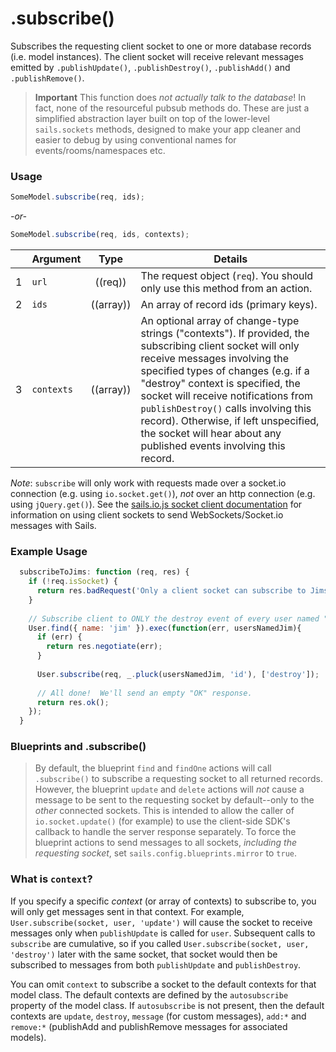 # .subscribe()

Subscribes the requesting client socket to one or more database records (i.e. model instances).  The client socket will receive relevant messages emitted by `.publishUpdate()`, `.publishDestroy()`, `.publishAdd()` and `.publishRemove()`.

> **Important**
> This function does _not actually talk to the database_!  In fact, none of the resourceful pubsub methods do.  These are just a simplified abstraction layer built on top of the lower-level `sails.sockets` methods, designed to make your app cleaner and easier to debug by using conventional names for events/rooms/namespaces etc.

### Usage

```js
SomeModel.subscribe(req, ids);
```

_-or-_

```js
SomeModel.subscribe(req, ids, contexts);
```


|   | Argument   | Type         | Details |
|---|------------|:------------:|---------|
| 1 | `url`      | ((req))   | The request object (`req`).  You should only use this method from an action.
| 2 | `ids`      | ((array))        | An array of record ids (primary keys).
| 3 | `contexts` | ((array)) | An optional array of change-type strings ("contexts").  If provided, the subscribing client socket will only receive messages involving the specified types of changes (e.g. if a "destroy" context is specified, the socket will receive notifications from `publishDestroy()` calls involving this record).  Otherwise, if left unspecified, the socket will hear about any published events involving this record.


*Note*: `subscribe` will only work with requests made over a socket.io connection (e.g. using `io.socket.get()`), *not* over an http connection (e.g. using `jQuery.get()`).  See the [sails.io.js socket client documentation](http://sailsjs.org/documentation/reference/web-sockets/socket-client) for information on using client sockets to send WebSockets/Socket.io messages with Sails.


### Example Usage

```javascript
  subscribeToJims: function (req, res) {
    if (!req.isSocket) {
      return res.badRequest('Only a client socket can subscribe to Jims.  You, sir, appear to be something... _else_.');
    }
    
    // Subscribe client to ONLY the destroy event of every user named "jim".
    User.find({ name: 'jim' }).exec(function(err, usersNamedJim){
      if (err) {
        return res.negotiate(err);
      }
      
      User.subscribe(req, _.pluck(usersNamedJim, 'id'), ['destroy']);
      
      // All done!  We'll send an empty "OK" response.
      return res.ok();
    });
  }
```

### Blueprints and .subscribe()
> By default, the blueprint `find` and `findOne` actions will call `.subscribe()` to subscribe a requesting socket to all returned records.  However, the blueprint `update` and `delete` actions will *not* cause a message to be sent to the requesting socket by default--only to the *other* connected sockets.  This is intended to allow the caller of `io.socket.update()` (for example) to use the client-side SDK's callback to handle the server response separately.  To force the blueprint actions to send messages to all sockets, *including the requesting socket*, set `sails.config.blueprints.mirror` to `true`.

### What is `context`?

If you specify a specific *context* (or array of contexts) to subscribe to, you will only get messages sent in that context.  For example, `User.subscribe(socket, user, 'update')` will cause the socket to receive messages only when `publishUpdate` is called for `user`.  Subsequent calls to `subscribe` are cumulative, so if you called `User.subscribe(socket, user, 'destroy')` later with the same socket, that socket would then be subscribed to messages from both `publishUpdate` and `publishDestroy`.  

You can omit `context` to subscribe a socket to the default contexts for that model class.  The default contexts are defined by the `autosubscribe` property of the model class.  If `autosubscribe` is not present, then the default contexts are `update`, `destroy`, `message` (for custom messages), `add:*` and `remove:*` (publishAdd and publishRemove messages for associated models).


<docmeta name="methodType" value="pubsub">
<docmeta name="importance" value="undefined">
<docmeta name="displayName" value=".subscribe()">
